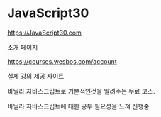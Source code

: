 # JavaScript30


https://JavaScript30.com 

소개 페이지

https://courses.wesbos.com/account

실제 강의 제공 사이트


바닐라 자바스크립트로 기본적인것을 알려주는 무료 코스.

바닐라 자바스크립트에 대한 공부 필요성을 느껴 진행중.


